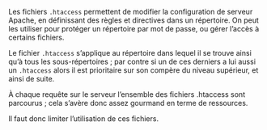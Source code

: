 Les fichiers `.htaccess` permettent de modifier la configuration de serveur Apache, en définissant des règles et directives dans un répertoire. On peut les utiliser pour protéger un répertoire par mot de passe, ou gérer l’accès à certains fichiers.

Le fichier `.htaccess` s’applique au répertoire dans lequel il se trouve ainsi qu’à tous les sous-répertoires ; par contre si un de ces derniers a lui aussi un `.htaccess` alors il est prioritaire sur son compère du niveau supérieur, et ainsi de suite.

À chaque requête sur le serveur l’ensemble des fichiers .htaccess sont parcourus ; cela s’avère donc assez gourmand en terme de ressources.

Il faut donc limiter l’utilisation de ces fichiers.